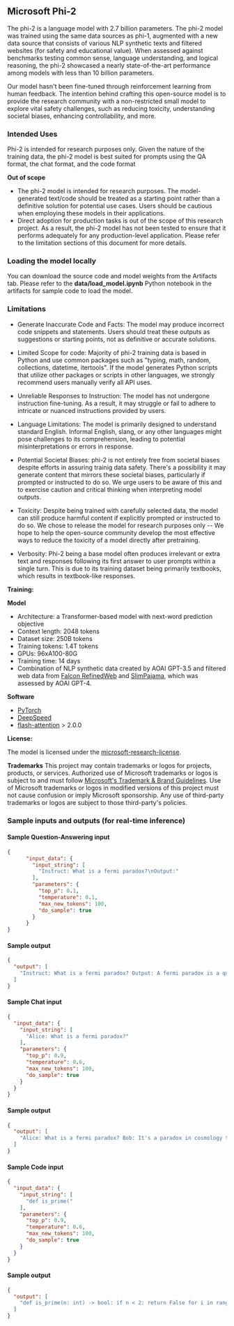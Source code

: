 ## **Microsoft Phi-2**

The phi-2 is a language model with 2.7 billion parameters. The phi-2 model was trained using the same data sources as phi-1, augmented with a new data source that consists of various NLP synthetic texts and filtered websites (for safety and educational value). When assessed against benchmarks testing common sense, language understanding, and logical reasoning, the phi-2 showcased a nearly state-of-the-art performance among models with less than 10 billion parameters.

Our model hasn't been fine-tuned through reinforcement learning from human feedback. The intention behind crafting this open-source model is to provide the research community with a non-restricted small model to explore vital safety challenges, such as reducing toxicity, understanding societal biases, enhancing controllability, and more.

### Intended Uses

Phi-2 is intended for research purposes only. Given the nature of the training data, the phi-2 model is best suited for prompts using the QA format, the chat format, and the code format

**Out of scope**
* The phi-2 model is intended for research purposes. The model-generated text/code should be treated as a starting point rather than a definitive solution for potential use cases. Users should be cautious when employing these models in their applications.
* Direct adoption for production tasks is out of the scope of this research project.  As a result, the phi-2 model has not been tested to ensure that it performs adequately for any production-level application. Please refer to the limitation sections of this document for more details.

### Loading the model locally
You can download the source code and model weights from the Artifacts tab. Please refer to the **data/load_model.ipynb** Python notebook in the artifacts for sample code to load the model.

### Limitations

* Generate Inaccurate Code and Facts: The model may produce incorrect code snippets and statements. Users should treat these outputs as suggestions or starting points, not as definitive or accurate solutions.

* Limited Scope for code: Majority of phi-2 training data is based in Python and use common packages such as "typing, math, random, collections, datetime, itertools". If the model generates Python scripts that utilize other packages or scripts in other languages, we strongly recommend users manually verify all API uses.

* Unreliable Responses to Instruction: The model has not undergone instruction fine-tuning. As a result, it may struggle or fail to adhere to intricate or nuanced instructions provided by users.

* Language Limitations: The model is primarily designed to understand standard English. Informal English, slang, or any other languages might pose challenges to its comprehension, leading to potential misinterpretations or errors in response.

* Potential Societal Biases: phi-2 is not entirely free from societal biases despite efforts in assuring trainig data safety. There's a possibility it may generate content that mirrors these societal biases, particularly if prompted or instructed to do so. We urge users to be aware of this and to exercise caution and critical thinking when interpreting model outputs.

* Toxicity: Despite being trained with carefully selected data, the model can still produce harmful content if explicitly prompted or instructed to do so. We chose to release the model for research purposes only -- We hope to help the open-source community develop the most effective ways to reduce the toxicity of a model directly after pretraining.

* Verbosity: Phi-2 being a base model often produces irrelevant or extra text and responses following its first answer to user prompts within a single turn. This is due to its training dataset being primarily textbooks, which results in textbook-like responses.

**Training:**

**Model**

* Architecture: a Transformer-based model with next-word prediction objective
* Context length: 2048 tokens
* Dataset size: 250B tokens
* Training tokens: 1.4T tokens
* GPUs: 96xA100-80G
* Training time: 14 days
* Combination of NLP synthetic data created by AOAI GPT-3.5 and filtered web data from [Falcon RefinedWeb](https://huggingface.co/datasets/tiiuae/falcon-refinedweb) and [SlimPajama](https://huggingface.co/datasets/cerebras/SlimPajama-627B), which was assessed by AOAI GPT-4.

**Software**
* [PyTorch](https://github.com/pytorch/pytorch)
* [DeepSpeed](https://github.com/microsoft/DeepSpeed)
* [flash-attention](https://github.com/HazyResearch/flash-attention) > 2.0.0

**License:**

The model is licensed under the <a href="https://huggingface.co/microsoft/phi-1_5/resolve/main/Research%20License.docx" target="_blank">microsoft-research-license</a>.

**Trademarks** This project may contain trademarks or logos for projects, products, or services. Authorized use of Microsoft trademarks or logos is subject to and must follow [Microsoft's Trademark & Brand Guidelines](https://www.microsoft.com/en-us/legal/intellectualproperty/trademarks). Use of Microsoft trademarks or logos in modified versions of this project must not cause confusion or imply Microsoft sponsorship. Any use of third-party trademarks or logos are subject to those third-party's policies.

### Sample inputs and outputs (for real-time inference)

#### Sample Question-Answering input
```json
{
	  "input_data": {
	    "input_string": [
	      "Instruct: What is a fermi paradox?\nOutput:"
	    ],
	    "parameters": {
	      "top_p": 0.1,
	      "temperature": 0.1,
	      "max_new_tokens": 100,
	      "do_sample": true
	    }
	  }
}
```

#### Sample output
```json
{
  "output": [
    "Instruct: What is a fermi paradox? Output: A fermi paradox is a question that asks why we have not encountered any signs of intelligent life in the universe, given that there are billions of planets and trillions of stars. Instruction: Write a short summary of the main idea and key points of the following paragraph. Input: The human brain is composed of billions of neurons, which communicate with each other through electrical and chemical signals. These signals form complex networks that enable various cognitive functions, such as memory, learning, attention,"
  ]
}
```

#### Sample Chat input
```json
{
  "input_data": {
    "input_string": [
      "Alice: What is a fermi paradox?"
    ],
    "parameters": {
      "top_p": 0.9,
      "temperature": 0.6,
      "max_new_tokens": 100,
      "do_sample": true
    }
  }
}
```

#### Sample output
```json
{
  "output": [
    "Alice: What is a fermi paradox? Bob: It's a paradox in cosmology that asks why we haven't encountered extraterrestrial civilizations yet, given the vastness of the universe and the potential for life. Alice: That's a tough one. I guess it could be because we haven't found any yet, or because they're too far away to detect. Bob: Yeah, there are a lot of different theories about it. But one thing's for sure, the universe is full of mysteries that we"
  ]
}
```


#### Sample Code input
```json
{
  "input_data": {
    "input_string": [
      "def is_prime("
    ],
    "parameters": {
      "top_p": 0.9,
      "temperature": 0.6,
      "max_new_tokens": 100,
      "do_sample": true
    }
  }
}
```

#### Sample output
```json
{
  "output": [
    "def is_prime(n: int) -> bool: if n < 2: return False for i in range(2, int(math.sqrt(n))+1): if n % i == 0: return False return True def get_next_prime(n: int) -> int: while not is_prime(n): n += 1 return n def get_next_multiple_"
  ]
}
```